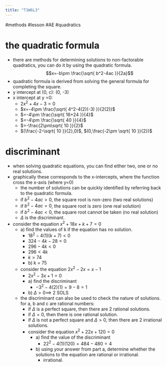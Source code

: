 ```yaml
---
title: "T1W6L3"
---
```

#methods #lesson #AE #quadratics

# the quadratic formula
- there are methods for determining solutions to non-factorable quadratics, you can do it by using the quadratic formula. $$x=-b\pm \frac{\sqrt{ b^2-4ac }}{2a}$$
- quadratic formula is derived from solving the general formula for completing the square.
- y intercept at (0, c): (0, -3)
- x intercept at y =0:
	- $2x^2+4x-3=0$
	- $x=-4\pm \frac{\sqrt{ 4^2-4(2)(-3) }}{2(2)}$
	- $=-4\pm \frac{\sqrt{ 16+24 }}{4}$
	- $=-4\pm \frac{\sqrt{ 40 }}{4}$
	- $=-\frac{2\pm\sqrt{ 10 }}{2}$
	- $(\frac{-2-\sqrt{ 10 }}{2},0)$, $(0,\frac{-2\pm \sqrt{ 10 }}{2})$
# discriminant
- when solving quadratic equations, you can find either two, one or no real solutions.
- graphically these corresponds to the x-intercepts, where the function cross the x-axis (where y=0)
	- the number of solutions can be quickly identified by referring back to the quadratic formula.
	- if $b^2-4ac>0$, the square root is non-zero (two real solutions)
	- if $b^2-4ac=0$, the square root is zero (one real solution)
	- if $b^2-4ac<0$, the square root cannot be taken (no real solution)
	- $\Delta$ is the discriminant.
- consider the equation $x^2+18x+k+7=0$
	- a) find the values of k if the equation has no solution.
		- $18^2-4(1)(k+7)<0$
		- $324-4k-28<0$
		- $296-4k<0$
		- $296<4k$
		- $k>74$
	  - b) k = 75
  - consider the equation $2x^2-2x=x-1$
	  - $2x^2-3x+1=0$
	  - a) find the discriminant
		  - $-3^2 - 4(2)(1) = 9-8=1$
	  - b) $\Delta>0\implies$ 2 SOLS
  - the discriminant can also be used to check the nature of solutions. for a, b and c are rational numbers:
	  - if $\Delta$ is a perfect square, then there are 2 rational solutions.
	  - if $\Delta = 0$, then there is one rational solution.
	  - if $\Delta$ is not a perfect square and $\Delta >0$, then there are 2 irrational solutions.
	  - consider the equation $x^2+22x+120=0$
		  - a) find the value of the discriminant
			  - $22^2-4(1)(120)=484-480=4$
		  - b) using your answer from part a, determine whether the solutions to the equation are rational or irrational.
			  - irrational.